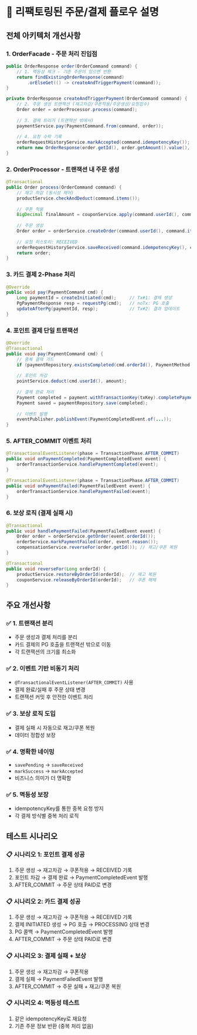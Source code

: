 # 🔄 리팩토링된 주문/결제 플로우 설명

## 전체 아키텍처 개선사항

### 1. **OrderFacade - 주문 처리 진입점**
```java
public OrderResponse order(OrderCommand command) {
    // 1. 멱등성 체크 - 기존 주문이 있으면 반환
    return findExistingOrderResponse(command)
        .orElseGet(() -> createAndTriggerPayment(command));
}

private OrderResponse createAndTriggerPayment(OrderCommand command) {
    // 2. 주문 생성 트랜잭션 (재고차감/쿠폰적용/주문생성/요청접수)
    Order order = orderProcessor.process(command);
    
    // 3. 결제 트리거 (트랜잭션 밖에서)
    paymentService.pay(PaymentCommand.from(command, order));
    
    // 4. 요청 수락 기록
    orderRequestHistoryService.markAccepted(command.idempotencyKey());
    return new OrderResponse(order.getId(), order.getAmount().value(), order.getStatus());
}
```

### 2. **OrderProcessor - 트랜잭션 내 주문 생성**
```java
@Transactional
public Order process(OrderCommand command) {
    // 재고 차감 (동시성 제어)
    productService.checkAndDeduct(command.items());
    
    // 쿠폰 적용
    BigDecimal finalAmount = couponService.apply(command.userId(), command.couponId(), originalAmount);
    
    // 주문 생성
    Order order = orderService.createOrder(command.userId(), command.items(), OrderAmount.of(finalAmount));
    
    // 요청 히스토리: RECEIVED
    orderRequestHistoryService.saveReceived(command.idempotencyKey(), command.userId().value(), order.getId());
    return order;
}
```

### 3. **카드 결제 2-Phase 처리**
```java
@Override
public void pay(PaymentCommand cmd) {
    Long paymentId = createInitiated(cmd);     // Tx#1: 결제 생성
    PgPaymentResponse resp = requestPg(cmd);   // noTx: PG 호출
    updateAfterPg(paymentId, resp);            // Tx#2: 결과 업데이트
}
```

### 4. **포인트 결제 단일 트랜잭션**
```java
@Override
@Transactional
public void pay(PaymentCommand cmd) {
    // 중복 결제 가드
    if (paymentRepository.existsCompleted(cmd.orderId(), PaymentMethod.POINT)) return;
    
    // 포인트 차감
    pointService.deduct(cmd.userId(), amount);
    
    // 결제 완료 처리
    Payment completed = payment.withTransactionKey(txKey).completePayment("포인트 결제 완료");
    Payment saved = paymentRepository.save(completed);
    
    // 이벤트 발행
    eventPublisher.publishEvent(PaymentCompletedEvent.of(...));
}
```

### 5. **AFTER_COMMIT 이벤트 처리**
```java
@TransactionalEventListener(phase = TransactionPhase.AFTER_COMMIT)
public void onPaymentCompleted(PaymentCompletedEvent event) {
    orderTransactionService.handlePaymentCompleted(event);
}

@TransactionalEventListener(phase = TransactionPhase.AFTER_COMMIT)
public void onPaymentFailed(PaymentFailedEvent event) {
    orderTransactionService.handlePaymentFailed(event);
}
```

### 6. **보상 로직 (결제 실패 시)**
```java
@Transactional
public void handlePaymentFailed(PaymentFailedEvent event) {
    Order order = orderService.getOrder(event.orderId());
    orderService.markPaymentFailed(order, event.reason());
    compensationService.reverseFor(order.getId()); // 재고/쿠폰 복원
}

@Transactional
public void reverseFor(Long orderId) {
    productService.restoreByOrderId(orderId);  // 재고 복원
    couponService.releaseByOrderId(orderId);   // 쿠폰 해제
}
```

## 주요 개선사항

### ✅ 1. **트랜잭션 분리**
- 주문 생성과 결제 처리를 분리
- 카드 결제의 PG 호출을 트랜잭션 밖으로 이동
- 각 트랜잭션의 크기를 최소화

### ✅ 2. **이벤트 기반 비동기 처리**
- `@TransactionalEventListener(AFTER_COMMIT)` 사용
- 결제 완료/실패 후 주문 상태 변경
- 트랜잭션 커밋 후 안전한 이벤트 처리

### ✅ 3. **보상 로직 도입**
- 결제 실패 시 자동으로 재고/쿠폰 복원
- 데이터 정합성 보장

### ✅ 4. **명확한 네이밍**
- `savePending` → `saveReceived`
- `markSuccess` → `markAccepted`
- 비즈니스 의미가 더 명확함

### ✅ 5. **멱등성 보장**
- idempotencyKey를 통한 중복 요청 방지
- 각 결제 방식별 중복 처리 로직

## 테스트 시나리오

### 📋 **시나리오 1: 포인트 결제 성공**
1. 주문 생성 → 재고차감 → 쿠폰적용 → RECEIVED 기록
2. 포인트 차감 → 결제 완료 → PaymentCompletedEvent 발행
3. AFTER_COMMIT → 주문 상태 PAID로 변경

### 📋 **시나리오 2: 카드 결제 성공**
1. 주문 생성 → 재고차감 → 쿠폰적용 → RECEIVED 기록
2. 결제 INITIATED 생성 → PG 호출 → PROCESSING 상태 변경
3. PG 콜백 → PaymentCompletedEvent 발행
4. AFTER_COMMIT → 주문 상태 PAID로 변경

### 📋 **시나리오 3: 결제 실패 + 보상**
1. 주문 생성 → 재고차감 → 쿠폰적용
2. 결제 실패 → PaymentFailedEvent 발행
3. AFTER_COMMIT → 주문 실패 + 재고/쿠폰 복원

### 📋 **시나리오 4: 멱등성 테스트**
1. 같은 idempotencyKey로 재요청
2. 기존 주문 정보 반환 (중복 처리 없음)
